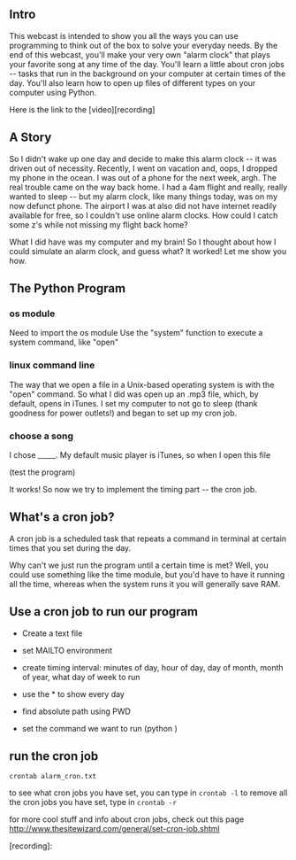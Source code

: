 ## Intro
This webcast is intended to show you all the ways you can use programming to think out of the box to solve your everyday needs.
By the end of this webcast, you'll make your very own "alarm clock" that plays your favorite song at any time of the day. You'll learn
a little about cron jobs -- tasks that run in the background on your computer at certain times of the day. You'll also learn how to
open up files of different types on your computer using Python.

Here is the link to the [video][recording]

## A Story

So I didn't wake up one day and decide to make this alarm clock -- it was driven out of necessity. Recently, I went on vacation and, oops, I dropped my phone in the ocean.
I was out of a phone for the next week, argh. The real trouble came on the way back home. I had a 4am flight and really, really wanted to sleep -- but my alarm clock, like many things today, was on my now defunct phone. The airport I was at also did not have internet readily available for free, so I couldn't use online alarm clocks. How could I catch some z's while not missing my flight back home?

What I did have was my computer and my brain! So I thought about how I could simulate an alarm clock, and guess what? It worked! Let me show you how.

## The Python Program

### os module

Need to import the os module
Use the "system" function to execute a system command, like "open"

### linux command line
The way that we open a file in a Unix-based operating system is with the "open" command. So what I did was open up an .mp3 file, which, by default, opens in iTunes.
I set my computer to not go to sleep (thank goodness for power outlets!) and began to set up my cron job.

### choose a song
I chose _____. My default music player is iTunes, so when I open this file 

(test the program)

It works! So now we try to implement the timing part -- the cron job.

## What's a cron job?
A cron job is a scheduled task that repeats a command in terminal at certain times that you set during the day.

Why can't we just run the program until a certain time is met? Well, you could use something like the time module,
but you'd have to have it running all the time, whereas when the system runs it you will generally save RAM.

## Use a cron job to run our program

- Create a text file
- set MAILTO environment
- create timing interval: minutes of day, hour of day, day of month, month of year, what day of week to run

- use the * to show every day
- find absolute path using PWD
- set the command we want to run (python )

## run the cron job

`crontab alarm_cron.txt`

to see what cron jobs you have set, you can type in `crontab -l`
to remove all the cron jobs you have set, type in `crontab -r`

for more cool stuff and info about cron jobs, check out this page http://www.thesitewizard.com/general/set-cron-job.shtml

[recording]: 